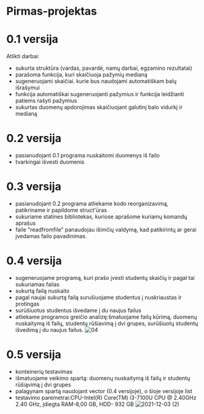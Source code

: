 # Pirmas-projektas
# 0.1 versija
Atlikti darbai:
* sukurta struktūra (vardas, pavardė, namų darbai, egzamino rezultatai)
* parašoma funkcija, kuri skaičiuoja pažymių medianą
* sugeneruojami skaičiai. kurie bus naudojami automatiškam balų išrašymui
* funkcija automatiškai sugeneruojanti pažymius ir funkcija leidžianti patiems rašyti pažymius
* sukurtas duomenų apdorojimas skaičiuojant galutinį balo vidurkį ir medianą
# 0.2 versija
* pasianudojant 0.1 programa nuskaitomi duomenys iš failo
* tvarkingai išvesti duomenis
# 0.3 versija
* pasianudojant 0.2 programa atliekame kodo reorganizavimą, patikriname ir papildome struct'ūras
* sukuriame statines bibliotekas, kuriose aprašome kuriamų komandų aprašus
* faile "readfromfile" panaudojau išimčių valdymą, kad patikirintų ar gerai įvedamas failo pavadinimas.
# 0.4 versija
* sugeneruojame programą, kuri prašo įvesti studentų skaičių ir pagal tai sukuriamas failas
* sukurtą failą nuskaito
* pagal naujai sukurtą failą surušiuojame studentus į nuskriaustas ir protingas
* surūšiuotus studentus išvedame į du naujus failus
* atliekame programos greičio analizę:šmatuojame failų kūrimą, duomenų nuskaitymą iš failų, studentų rūšiavimą į dvi grupes, surūšiuotų studentų išvedimą į du naujus failus.
![04](https://user-images.githubusercontent.com/90273563/142179916-dece84a2-0384-440d-be6c-ba6c5358c030.png)
# 0.5 versija
* konteinerių testavimas
* išmatuojame veikimo spartą: duomenų nuskaitymą iš failų ir studentų rūšiąvimą į dvi grupes
* palagynam spartą naudojant vector (0.4 versijoje), o šioje versijoje list
* testavimo paremetrai:CPU-Intel(R) Core(TM) i3-7100U CPU @ 2.40GHz   2.40 GHz, įdiegta RAM-8,00 GB, HDD- 932 GB
![2021-12-03 (2)](https://user-images.githubusercontent.com/90273563/144585156-47f24ff2-0aa9-4db6-823f-416b07546df8.png)
